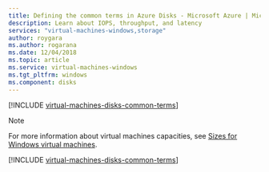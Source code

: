 ```yaml
---
title: Defining the common terms in Azure Disks - Microsoft Azure | Microsoft Docs
description: Learn about IOPS, throughput, and latency
services: "virtual-machines-windows,storage"
author: roygara
ms.author: rogarana
ms.date: 12/04/2018
ms.topic: article
ms.service: virtual-machines-windows
ms.tgt_pltfrm: windows
ms.component: disks
---
```


[!INCLUDE [virtual-machines-disks-common-terms](../../../includes/virtual-machines-managed-disks-common-terms-part-one.md)]

> [!NOTE]
> For more information about virtual machines capacities, see [Sizes for Windows virtual machines](./sizes.md).

[!INCLUDE [virtual-machines-disks-common-terms](../../../includes/virtual-machines-managed-disks-common-terms-part-two.md)]